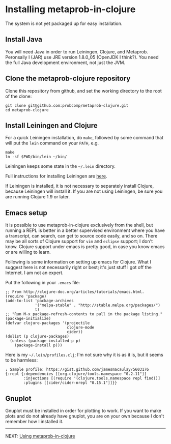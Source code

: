 # Installing metaprob-in-clojure

The system is not yet packaged up for easy installation.

## Install Java

You will need Java in order to run Leiningen, Clojure, and Metaprob.
Peronsally I (JAR) use JRE version 1.8.0_05 (OpenJDK I think?).  You need the
full Java development environment, not just the JVM.

## Clone the metaprob-clojure repository

Clone this repository from github, and set the working directory to
the root of the clone:

    git clone git@github.com:probcomp/metaprob-clojure.git
    cd metaprob-clojure

## Install Leiningen and Clojure

For a quick Leiningen installation, do `make`, followed by some
command that will put the `lein` command on your `PATH`, e.g.

    make
    ln -sf $PWD/bin/lein ~/bin/

Leiningen keeps some state in the `~/.lein` directory.

Full instructions for installing Leiningen are
[here](https://leiningen.org/#install).

If Leiningen is installed, it is not necessary to separately install
Clojure, because Leiningen will install it.  If you are not using
Leiningen, be sure you are running Clojure 1.9 or later.

## Emacs setup

It is possible to use metaprob-in-clojure exclusively from the shell,
but running a REPL is better in a better supervised environment where
you have a transcript, can search, can get to source code easily, and
so on.  There may be all sorts of Clojure support for `vim` and
`eclipse` support; I don't know.  Clojure support under emacs is
pretty good, in case you know emacs or are willing to learn.

Following is some information on setting up emacs for Clojure.  What I
suggest here is not necessarily right or best; it's just stuff I got
off the Internet.  I am not an expert.

Put the following in your `.emacs` file:

    ;; From http://clojure-doc.org/articles/tutorials/emacs.html.
    (require 'package)
    (add-to-list 'package-archives
                 '("melpa-stable" . "http://stable.melpa.org/packages/")
                 t)
    ;; "Run M-x package-refresh-contents to pull in the package listing."
    (package-initialize)
    (defvar clojure-packages '(projectile
                               clojure-mode
                               cider))
    (dolist (p clojure-packages)
      (unless (package-installed-p p)
        (package-install p)))

Here is my `~/.lein/profiles.clj`; I'm not sure why it is as it is,
but it seems to be harmless:

    ; Sample profile: https://gist.github.com/jamesmacaulay/5603176
    {:repl {:dependencies [[org.clojure/tools.namespace "0.2.11"]]
            :injections [(require '(clojure.tools.namespace repl find))]
            :plugins [[cider/cider-nrepl "0.15.1"]]}}

## Gnuplot

Gnuplot must be installed in order for plotting to work.  If you want
to make plots and do not already have gnuplot, you are on your own
because I don't remember how I installed it.

-----

NEXT: [Using metaprob-in-clojure](doc/interaction.md)

